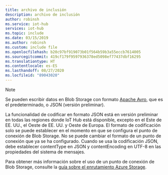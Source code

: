 ```yaml
---
title: archivo de inclusión
description: archivo de inclusión
author: robinsh
ms.service: iot-hub
services: iot-hub
ms.topic: include
ms.date: 03/15/2019
ms.author: robinsh
ms.custom: include file
ms.openlocfilehash: b20c97bf919073b01f564b59b3a55eccb7614005
ms.sourcegitcommit: 419cf179f9597936378ed5098ef77437dbf16295
ms.translationtype: HT
ms.contentlocale: es-ES
ms.lasthandoff: 08/27/2020
ms.locfileid: "89043020"
---
```

<!-- This is the note explaining about the avro and json formats when routing to blob storage. -->
> [!NOTE]
> Se pueden escribir datos en Blob Storage con formato [Apache Avro](https://avro.apache.org/), que es el predeterminado, o JSON (versión preliminar). 
>    
> La funcionalidad de codificar en formato JSON está en versión preliminar en todas las regiones donde IoT Hub está disponible, excepto en el Este de EE. UU., el Oeste de EE. UU. y Oeste de Europa. El formato de codificación solo se puede establecer en el momento en que se configura el punto de conexión de Blob Storage. No se puede cambiar el formato de un punto de conexión que ya se ha configurado. Cuando se usa la codificación JSON, debe establecer contentType en JSON y contentEncoding en UTF-8 en las propiedades del sistema de mensajes. 
>
> Para obtener más información sobre el uso de un punto de conexión de Blob Storage, consulte la [guía sobre el enrutamiento Azure Storage](../articles/iot-hub/iot-hub-devguide-messages-d2c.md#azure-storage-as-a-routing-endpoint).
>